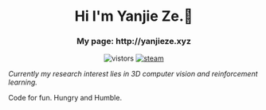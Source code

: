 <h1 align="center">Hi I'm Yanjie Ze.👋 </h3>
<h3 align="center"> My page: http://yanjieze.xyz </h3>
<p align="center">
  <img src="https://visitor-badge.glitch.me/badge?page_id=YanjieZe" alt="vistors" />
  <a href="https://steamcommunity.com/profiles/76561198293759746/"><img src="https://img.shields.io/badge/@ZYJesus-1DA1F2?style=flat&logo=Steam&logoColor=black" alt="steam"/></a>
</p>

*Currently my research interest lies in 3D computer vision and reinforcement learning.*

Code for fun. Hungry and Humble.

